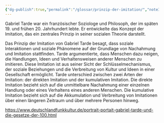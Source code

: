 ```yaml
---
{"dg-publish":true,"permalink":"/glossar/prinzip-der-imitation/","noteIcon":"3","created":"2023-05-31T06:56:43.055+02:00","updated":"2023-06-04T21:52:49.837+02:00"}
---
```

 

Gabriel Tarde war ein französischer Soziologe und Philosoph, der im späten 19. und frühen 20. Jahrhundert lebte. Er entwickelte das Konzept der Imitation, das ein zentrales Prinzip in seiner sozialen Theorie darstellt.

Das Prinzip der Imitation von Gabriel Tarde besagt, dass soziale Interaktionen und soziale Phänomene auf der Grundlage von Nachahmung und Imitation stattfinden. Tarde argumentierte, dass Menschen dazu neigen, die Handlungen, Ideen und Verhaltensweisen anderer Menschen zu imitieren. Diese Imitation ist aus seiner Sicht der Schlüsselmechanismus, der soziale Beziehungen und die Verbreitung von Kultur und Ideen in einer Gesellschaft ermöglicht.
Tarde unterschied zwischen zwei Arten der Imitation: der direkten Imitation und der kumulativen Imitation. Die direkte Imitation bezieht sich auf die unmittelbare Nachahmung einer einzelnen Handlung oder eines Verhaltens eines anderen Menschen. Die kumulative Imitation bezieht sich auf die Akkumulation und Verbreitung von Imitationen über einen längeren Zeitraum und über mehrere Personen hinweg.

https://www.deutschlandfunkkultur.de/portrait-portait-gabriel-tarde-und-die-gesetze-der-100.html 